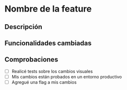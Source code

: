# Nombre de la feature

## Descripción

## Funcionalidades cambiadas

## Comprobaciones

- [ ] Realicé tests sobre los cambios visuales
- [ ] Mis cambios están probados en un entorno productivo
- [ ] Agregué una flag a mis cambios
